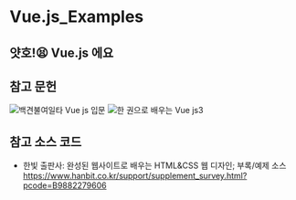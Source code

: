 # Vue.js_Examples
## 얏호!😫 Vue.js 에요

## 참고 문헌
![백견불여일타 Vue js 입문](https://github.com/JeongJinKyu/Vue.js_Examples/assets/104819739/4657942a-d0bd-4f2b-b1d8-3a0e7569b115)
![한 권으로 배우는 Vue js3](https://github.com/JeongJinKyu/Vue.js_Examples/assets/104819739/5115ed4f-55ee-477b-8d9c-f10392cd0a89)

## 참고 소스 코드
* 한빛 출판사: 완성된 웹사이트로 배우는 HTML&CSS 웹 디자인; 부록/예제 소스
https://www.hanbit.co.kr/support/supplement_survey.html?pcode=B9882279606
